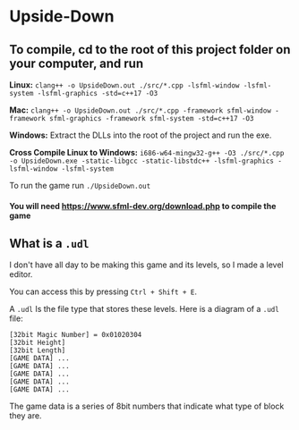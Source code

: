 # Upside-Down

## To compile, cd to the root of this project folder on your computer, and run

**Linux:** `clang++ -o UpsideDown.out ./src/*.cpp -lsfml-window -lsfml-system -lsfml-graphics -std=c++17 -O3` 

**Mac:** `clang++ -o UpsideDown.out ./src/*.cpp -framework sfml-window -framework sfml-graphics -framework sfml-system -std=c++17 -O3`

**Windows:** Extract the DLLs into the root of the project and run the exe.

**Cross Compile Linux to Windows:** `i686-w64-mingw32-g++ -O3 ./src/*.cpp -o UpsideDown.exe -static-libgcc -static-libstdc++ -lsfml-graphics -lsfml-window -lsfml-system`

To run the game run `./UpsideDown.out` 

#### You will need https://www.sfml-dev.org/download.php to compile the game

## What is a `.udl`

I don't have all day to be making this game and its levels, so I made a level editor. 

You can access this by pressing `Ctrl + Shift + E`. 

A `.udl` Is the file type that stores these levels. Here is a diagram of a `.udl` file:

```
[32bit Magic Number] = 0x01020304
[32bit Height]
[32bit Length]
[GAME DATA] ...
[GAME DATA] ...
[GAME DATA] ...
[GAME DATA] ...
[GAME DATA] ...
```

The game data is a series of 8bit numbers that indicate what type of block they are.
